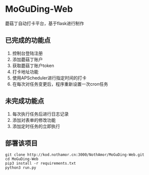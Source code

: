 # MoGuDing-Web

蘑菇丁自动打卡平台，基于flask进行制作

## 已完成的功能点

1. 控制台登陆注册
2. 添加蘑菇丁账户
3. 获取蘑菇丁账户token
4. 打卡地址功能
5. 使用APScheduler进行指定时间的打卡
6. 在每次对任务变更后，程序重新设置一次cron任务

## 未完成功能点

1. 每次执行任务后进行日志记录
2. 添加对表单的修改功能
3. 添加定时任务的立即执行

## 部署该项目

```shell
git clone http://kod.nothamor.cn:3000/NothAmor/MoGuDing-Web.git
cd MoGuDing-Web
pip3 install -r requirements.txt
python3 run.py
```